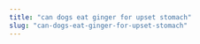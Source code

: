```yaml
---
title: "can dogs eat ginger for upset stomach"
slug: "can-dogs-eat-ginger-for-upset-stomach"
---
```


